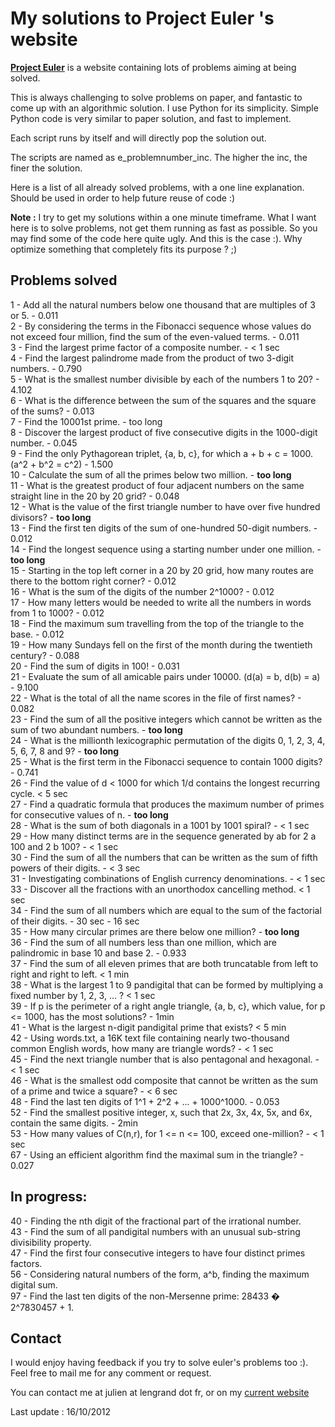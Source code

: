 # My solutions to Project Euler 's website

**[Project Euler](http://projecteuler.net/)** is a website containing lots of problems aiming at being solved.

This is always challenging to solve problems on paper, and fantastic to come up with an algorithmic solution.
I use Python for its simplicity. Simple Python code is very similar to paper solution, and fast to implement.

Each script runs by itself and will directly pop the solution out.

The scripts are named as e_problemnumber_inc. The higher the inc, the finer the solution.

Here is a list of all already solved problems, with a one line explanation.
Should be used in order to help future reuse of code :)

**Note :** I try to get my solutions within a one minute timeframe. What I want here is to solve problems, not get them running as fast as possible.
So you may find some of the code here quite ugly. And this is the case :). Why optimize something that completely  fits its purpose ? ;)


## Problems solved

1 - Add all the natural numbers below one thousand that are multiples of 3 or 5. - 0.011 <br />
2 - By considering the terms in the Fibonacci sequence whose values do not exceed four million, find the sum of the even-valued terms. - 0.011 <br />
3 - Find the largest prime factor of a composite number. - < 1 sec <br />
4 - Find the largest palindrome made from the product of two 3-digit numbers. - 0.790 <br />
5 - What is the smallest number divisible by each of the numbers 1 to 20? - 4.102 <br />
6 - What is the difference between the sum of the squares and the square of the sums? - 0.013 <br />
7 - Find the 10001st prime. - too long <br />
8 - Discover the largest product of five consecutive digits in the 1000-digit number. - 0.045 <br />
9 - Find the only Pythagorean triplet, {a, b, c}, for which a + b + c = 1000. (a^2 + b^2 = c^2) - 1.500 <br />
10 - Calculate the sum of all the primes below two million. - **too long** <br />
11 - What is the greatest product of four adjacent numbers on the same straight line in the 20 by 20 grid? - 0.048 <br />
12 - What is the value of the first triangle number to have over five hundred divisors? - **too long** <br />
13 - Find the first ten digits of the sum of one-hundred 50-digit numbers. - 0.012 <br />
14 - Find the longest sequence using a starting number under one million. - **too long** <br />
15 - Starting in the top left corner in a 20 by 20 grid, how many routes are there to the bottom right corner? - 0.012 <br />
16 - What is the sum of the digits of the number 2^1000? - 0.012 <br />
17 - How many letters would be needed to write all the numbers in words from 1 to 1000? - 0.012 <br />
18 - Find the maximum sum travelling from the top of the triangle to the base. - 0.012 <br />
19 - How many Sundays fell on the first of the month during the twentieth century? - 0.088 <br />
20 - Find the sum of digits in 100! - 0.031 <br />
21 - Evaluate the sum of all amicable pairs under 10000. (d(a) = b, d(b) = a) - 9.100 <br />
22 - What is the total of all the name scores in the file of first names? - 0.082 <br />
23 - Find the sum of all the positive integers which cannot be written as the sum of two abundant numbers. - **too long** <br />
24 - What is the millionth lexicographic permutation of the digits 0, 1, 2, 3, 4, 5, 6, 7, 8 and 9? - **too long** <br />
25 - What is the first term in the Fibonacci sequence to contain 1000 digits? - 0.741 <br />
26 - Find the value of d < 1000 for which 1/d contains the longest recurring cycle. < 5 sec <br />
27 - Find a quadratic formula that produces the maximum number of primes for consecutive values of n. - **too long** <br />
28 - What is the sum of both diagonals in a 1001 by 1001 spiral? - < 1 sec <br />
29 - How many distinct terms are in the sequence generated by ab for 2  a  100 and 2  b  100? - < 1 sec <br />
30 - Find the sum of all the numbers that can be written as the sum of fifth powers of their digits. - < 3 sec <br />
31 - Investigating combinations of English currency denominations. - < 1 sec <br />
33 - Discover all the fractions with an unorthodox cancelling method. < 1 sec <br />
34 - Find the sum of all numbers which are equal to the sum of the factorial of their digits. - 30 sec - 16 sec  <br />
35 - How many circular primes are there below one million? - **too long** <br />
36 - Find the sum of all numbers less than one million, which are palindromic in base 10 and base 2. - 0.933 <br />
37 - Find the sum of all eleven primes that are both truncatable from left to right and right to left. < 1 min <br />
38 - What is the largest 1 to 9 pandigital that can be formed by multiplying a fixed number by 1, 2, 3, ... ? < 1 sec <br />
39 - If p is the perimeter of a right angle triangle, {a, b, c}, which value, for p <= 1000, has the most solutions? - 1min<br />
41 - What is the largest n-digit pandigital prime that exists? < 5 min <br />
42 - Using words.txt, a 16K text file containing nearly two-thousand common English words, how many are triangle words? - < 1 sec <br />
45 - Find the next triangle number that is also pentagonal and hexagonal. - < 1 sec <br />
46 - What is the smallest odd composite that cannot be written as the sum of a prime and twice a square? - < 6 sec <br />
48 - Find the last ten digits of 1^1 + 2^2 + ... + 1000^1000. - 0.053 <br />
52 - Find the smallest positive integer, x, such that 2x, 3x, 4x, 5x, and 6x, contain the same digits. - 2min <br />
53 - How many values of C(n,r), for 1 <= n <= 100, exceed one-million? - < 1 sec <br />
67 - Using an efficient algorithm find the maximal sum in the triangle? - 0.027 <br />

## In progress:

40 - Finding the nth digit of the fractional part of the irrational number. <br />
43 - Find the sum of all pandigital numbers with an unusual sub-string divisibility property. <br />
47 - Find the first four consecutive integers to have four distinct primes factors. <br />
56 - Considering natural numbers of the form, a^b, finding the maximum digital sum. <br />
97 - Find the last ten digits of the non-Mersenne prime: 28433 � 2^7830457 + 1. <br />

## Contact

I would enjoy having feedback if you try to solve euler's problems too :).
Feel free to mail me for any comment or request.

You can contact me at julien at lengrand dot fr, or on my [current website](http://www.lengrand.fr)

Last update : 16/10/2012
